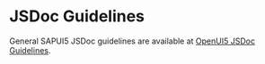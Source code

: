 <!-- loioeeaa5de14e5f4fc1ac796bc0c1ada5fb -->

# JSDoc Guidelines

General SAPUI5 JSDoc guidelines are available at [OpenUI5 JSDoc Guidelines](https://github.com/SAP/openui5/blob/master/docs/guidelines/jsdoc.md).

